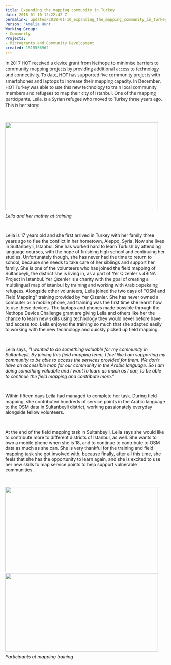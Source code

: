 ```yaml
---
title: Expanding the mapping community in Turkey
date: 2018-01-10 12:22:42 Z
permalink: updates/2018-01-10_expanding_the_mapping_community_in_turkey
Person: 'Amelia Hunt '
Working Group:
- Community
Projects:
- Microgrants and Community Development
created: 1515586962
---
```


<p class="MsoNormal" style="margin-bottom: 6.0pt;"><span style="font-family: 'Open Sans', Arial, sans-serif; font-size: 14px; font-style: normal; font-variant-ligatures: normal; font-variant-caps: normal; font-weight: 400;">In 2017 HOT received a device grant from Nethope to minimise barriers to community mapping projects by providing additional access to technology and connectivity. To date, HOT has supported five community projects with smartphones and laptops to increase their mapping capacity. In December, HOT Turkey was able to use this new technology to train local community members and refugees to map their city of Istanbul. One of the mapping participants, Leila, is a Syrian refugee who moved to Turkey three years ago. This is her story:</span></p><p class="MsoNormal" style="margin-bottom: 6.0pt;">&nbsp;</p><p class="MsoNormal" style="margin-bottom: 6.0pt;"><img class="image-large" src="/sites/default/files/styles/large/public/leila_0.JPG?itok=6X1TUbaR" alt="" width="480" height="276"></p><address class="MsoNormal" style="margin-bottom: 6.0pt;">Leila and her mother at training</address><p class="MsoNormal" style="margin-bottom: 6.0pt;">&nbsp;</p><p class="MsoNormal" style="margin-bottom: 6.0pt;">Leila is 17 years old and she first arrived in Turkey with her family three years ago to flee the conflict in her hometown, Aleppo, Syria. Now she lives in Sultanbeyli, Istanbul. She has worked hard to learn Turkish by attending language courses, with the hope of finishing high school and continuing her studies. Unfortunately though, she has never had the time to return to school, because she needs to take care of her siblings and support her family. She is one of the volunteers who has joined the field mapping of Sultanbeyli, the district she is living in, as a part of Yer Çizenler's 4BINA Project in Istanbul. Yer&nbsp;<span style="font-family: 'Open Sans', Arial, sans-serif; font-size: 14px; font-style: normal; font-variant-ligatures: normal; font-variant-caps: normal; font-weight: 400;">Çizenler is a charity with the goal of creating a multilingual map of Istanbul by training and working with Arabic-spekaing refugees.</span>&nbsp;Alongside other volunteers, Leila joined the two days of "OSM and Field Mapping" training provided by Yer Çizenler. She has never owned a computer or a mobile phone, and training was the first time she learnt how to use these devices. The laptops and phones made possible through the Nethope Device Challenge grant are giving Leila and others like her the chance to learn new skills using technology they would never before have had access too. Leila enjoyed the training so much that she adapted easily to working with the new technology and quickly picked up field mapping.</p><p class="MsoNormal" style="margin-bottom: 6.0pt;">&nbsp;</p><p class="MsoNormal" style="margin-bottom: 6.0pt;">Leila says, <em>"I wanted to do something valuable for my community in Sultanbeyli. By joining this field mapping team, I feel like I am supporting my community to be able to access the services provided for them. We don't have an accessible map for our community in the Arabic language. So I am doing something valuable and I want to learn as much as I can, to be able to continue the field mapping and contribute more."</em></p><p class="MsoNormal" style="margin-bottom: 6.0pt;">&nbsp;</p><p class="MsoNormal" style="margin-bottom: 6.0pt;">Within fifteen days Leila had managed to complete her task. During field mapping, she contributed hundreds of service points in the Arabic language to the OSM data in Sultanbeyli district, working passionately everyday alongside fellow volunteers.</p><p>&nbsp;</p><p class="MsoNormal" style="margin-bottom: 6.0pt;">At the end of the field mapping task in Sultanbeyli, Leila says she would like to contribute more to different districts of İstanbul, as well. She wants to own a mobile phone when she is 18, and to continue to contribute to OSM data as much as she can. She is very thankful for the training and field mapping task she got involved with, because finally, after all this time, she feels that she has the opportunity to learn again, and she is excited to use her new skills to map service points to help support vulnerable communities.<u></u></p><p class="MsoNormal" style="margin-bottom: 6.0pt;">&nbsp;</p><p class="MsoNormal" style="margin-bottom: 6.0pt;"><img class="image-large" src="/sites/default/files/styles/large/public/Capture2_0.JPG?itok=VS4L8nev" alt="" width="480" height="268">&nbsp; &nbsp;<img class="image-large" src="/sites/default/files/styles/large/public/Capture3.JPG?itok=87SVSRIY" alt="" width="480" height="246"></p><address class="MsoNormal" style="margin-bottom: 6.0pt;">Participants at mapping training</address><p class="MsoNormal" style="margin-bottom: 6.0pt;">&nbsp;</p>
